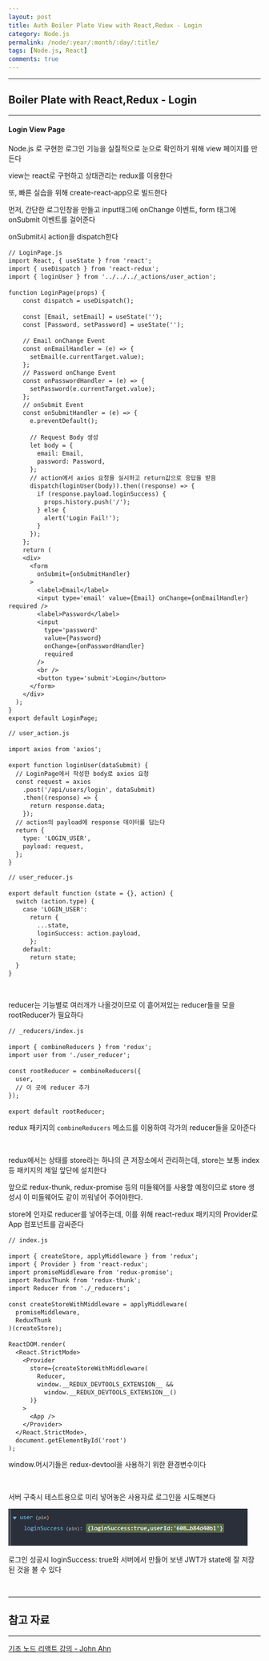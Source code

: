 ```yaml
---
layout: post
title: Auth Boiler Plate View with React,Redux - Login
category: Node.js
permalink: /node/:year/:month/:day/:title/
tags: [Node.js, React]
comments: true
---
```


---

## Boiler Plate with React,Redux - Login

---

#### Login View Page

Node.js 로 구현한 로그인 기능을 실질적으로 눈으로 확인하기 위해 view 페이지를 만든다

view는 react로 구현하고 상태관리는 redux를 이용한다

또, 빠른 실습을 위해 create-react-app으로 빌드한다

먼저, 간단한 로그인창을 만들고 input태그에 onChange 이벤트, form 태그에 onSubmit 이벤트를 걸어준다

onSubmit시 action을 dispatch한다

```react
// LoginPage.js
import React, { useState } from 'react';
import { useDispatch } from 'react-redux';
import { loginUser } from '../../../_actions/user_action';

function LoginPage(props) {
    const dispatch = useDispatch(); 
    
    const [Email, setEmail] = useState('');
 	const [Password, setPassword] = useState('');
    
    // Email onChange Event
    const onEmailHandler = (e) => {
      setEmail(e.currentTarget.value);
    };
    // Password onChange Event
    const onPasswordHandler = (e) => {
      setPassword(e.currentTarget.value);
    };
    // onSubmit Event
    const onSubmitHandler = (e) => {
      e.preventDefault();
        
	  // Request Body 생성
      let body = {
        email: Email,
        password: Password,
      };
	  // action에서 axios 요청을 실시하고 return값으로 응답을 받음
      dispatch(loginUser(body)).then((response) => {
        if (response.payload.loginSuccess) {
          props.history.push('/');
        } else {
          alert('Login Fail!');
        }
      });
    };
    return (
    <div>
      <form
        onSubmit={onSubmitHandler}
      >
        <label>Email</label>
        <input type='email' value={Email} onChange={onEmailHandler} required />
        <label>Password</label>
        <input
          type='password'
          value={Password}
          onChange={onPasswordHandler}
          required
        />
        <br />
        <button type='submit'>Login</button>
      </form>
    </div>
  );
}
export default LoginPage;
```

```react
// user_action.js

import axios from 'axios';

export function loginUser(dataSubmit) {
  // LoginPage에서 작성한 body로 axios 요청
  const request = axios
    .post('/api/users/login', dataSubmit)
    .then((response) => {
      return response.data;
    });
  // action의 payload에 response 데이터를 담는다
  return {
    type: 'LOGIN_USER',
    payload: request,
  };
}
```

```react
// user_reducer.js

export default function (state = {}, action) {
  switch (action.type) {
    case 'LOGIN_USER':
      return {
        ...state,
        loginSuccess: action.payload,
      };
    default:
      return state;
  }
}
```

<br>

reducer는 기능별로 여러개가 나올것이므로 이 흩어져있는 reducer들을 모을 rootReducer가 필요하다

```react
// _reducers/index.js

import { combineReducers } from 'redux';
import user from './user_reducer';

const rootReducer = combineReducers({
  user,
  // 이 곳에 reducer 추가
});

export default rootReducer;
```

redux 패키지의 `combineReducers` 메소드를 이용하여 각가의 reducer들을 모아준다

<br>

redux에서는 상태를 store라는 하나의 큰 저장소에서 관리하는데, store는 보통 index 등 패키지의 제일 앞단에 설치한다

앞으로 redux-thunk, redux-promise 등의 미들웨어를 사용할 예정이므로 store 생성시 이 미들웨어도 같이 끼워넣어 주어야한다.

store에 인자로 reducer를 넣어주는데, 이를 위해 react-redux 패키지의 Provider로 App 컴포넌트를 감싸준다

```react
// index.js

import { createStore, applyMiddleware } from 'redux';
import { Provider } from 'react-redux';
import promiseMiddleware from 'redux-promise';
import ReduxThunk from 'redux-thunk';
import Reducer from './_reducers';

const createStoreWithMiddleware = applyMiddleware(
  promiseMiddleware,
  ReduxThunk
)(createStore);

ReactDOM.render(
  <React.StrictMode>
    <Provider
      store={createStoreWithMiddleware(
        Reducer,
        window.__REDUX_DEVTOOLS_EXTENSION__ &&
          window.__REDUX_DEVTOOLS_EXTENSION__()
      )}
    >
      <App />
    </Provider>
  </React.StrictMode>,
  document.getElementById('root')
);

```

window.머시기들은 redux-devtool을 사용하기 위한 환경변수이다

<br>

서버 구축시 테스트용으로 미리 넣어놓은 사용자로 로그인을 시도해본다

![테스트](/assets/post/node/8.PNG)

로그인 성공시 loginSuccess: true와 서버에서 만들어 보낸 JWT가 state에 잘 저장된 것을 볼 수 있다

<br>

---

## 참고 자료

---

[기초 노드 리액트 강의 - John Ahn](https://www.youtube.com/watch?v=7sHWMkFOR7c&list=PL9a7QRYt5fqkZC9jc7jntD1WuAogjo_9T&index=2)

